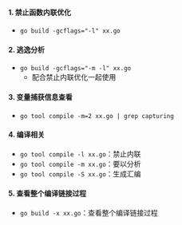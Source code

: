 #### 1. 禁止函数内联优化
- `go build -gcflags="-l" xx.go`

#### 2. 逃逸分析
- `go build -gcflags="-m -l" xx.go`
  - 配合禁止内联优化一起使用

#### 3. 变量捕获信息查看
- `go tool compile -m=2 xx.go | grep capturing`

#### 4. 编译相关
- `go tool compile -l xx.go`：禁止内联
- `go tool compile -m xx.go`：要以分析
- `go tool compile -S xx.go`：生成汇编

#### 5. 查看整个编译链接过程
- `go build -x xx.go`：查看整个编译链接过程